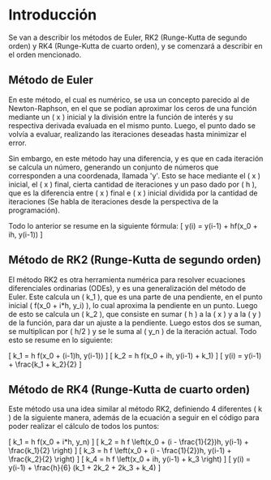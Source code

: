 # Introducción

Se van a describir los métodos de Euler, RK2 (Runge-Kutta de segundo orden) y RK4 (Runge-Kutta de cuarto orden), y se comenzará a describir en el orden mencionado.

## Método de Euler

En este método, el cual es numérico, se usa un concepto parecido al de Newton-Raphson, en el que se podían aproximar los ceros de una función mediante un \( x \) inicial y la división entre la función de interés y su respectiva derivada evaluada en el mismo punto. Luego, el punto dado se volvía a evaluar, realizando las iteraciones deseadas hasta minimizar el error.

Sin embargo, en este método hay una diferencia, y es que en cada iteración se calcula un número, generando un conjunto de números que corresponden a una coordenada, llamada 'y'. Esto se hace mediante el \( x \) inicial, el \( x \) final, cierta cantidad de iteraciones y un paso dado por \( h \), que es la diferencia entre \( x \) final e \( x \) inicial dividida por la cantidad de iteraciones (Se habla de iteraciones desde la perspectiva de la programación).

Todo lo anterior se resume en la siguiente fórmula:
\[ y(i) = y(i-1) + hf(x_0 + ih, y(i-1)) \]

## Método de RK2 (Runge-Kutta de segundo orden)

El método RK2 es otra herramienta numérica para resolver ecuaciones diferenciales ordinarias (ODEs), y es una generalización del método de Euler. Este calcula un \( k_1 \), que es una parte de una pendiente, en el punto inicial \( f(x_0 + i*h, y_i) \), lo cual aproxima la pendiente en un punto. Luego de esto se calcula un \( k_2 \), que consiste en sumar \( h \) a la \( x \) y a la \( y \) de la función, para dar un ajuste a la pendiente. Luego estos dos se suman, se multiplican por \( h/2 \) y se le suma al \( y_n \) de la iteración actual. Todo esto se resume en lo siguiente:

\[ k_1 = h f(x_0 + (i-1)h, y(i-1)) \]
\[ k_2 = h f(x_0 + ih, y(i-1) + k_1) \]
\[ y(i) = y(i-1) + \frac{k_1 + k_2}{2} \]

## Método de RK4 (Runge-Kutta de cuarto orden)

Este método usa una idea similar al método RK2, definiendo 4 diferentes \( k \) de la siguiente manera, además de la ecuación a seguir en el código para poder realizar el cálculo de todos los puntos:

\[ k_1 = h f(x_0 + i*h, y_n) \]
\[ k_2 = h f \left(x_0 + (i - \frac{1}{2})h, y(i-1) + \frac{k_1}{2} \right) \]
\[ k_3 = h f \left(x_0 + (i - \frac{1}{2})h, y(i-1) + \frac{k_2}{2} \right) \]
\[ k_4 = h f \left(x_0 + ih, y(i-1) + k_3 \right) \]
\[ y(i) = y(i-1) + \frac{h}{6} (k_1 + 2k_2 + 2k_3 + k_4) \]
